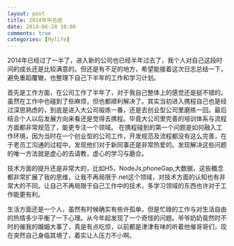```yaml
---
layout: post
title: 2014年中总结
date: 2014-06-28 10:00
comments: true
categories: [Mylife]
---
```


 2014年已经过了一半了，进入新的公司也已经半年过去了，我个人对自己这段时间的成长还是比较满意的。但还是有不足的地方，希望能接着这次日志总结一下，避免重蹈覆辙，也整理下自己下半年的工作和学习计划。

首先是工作方面，在公司工作了半年了，对于我自己整体上的感觉还是挺不错的。虽然在工作中也碰到了些麻烦，但也都顺利解决了。其实当初进入携程自己也是经过深思熟虑的，到底是进入大公司锻炼一番，还是去创业型公司里磨练一回。最后结合个人以后发展方向来看还是觉得去携程。毕竟大公司里完善的培训体系与流程方面都非常规范了，能更专注一个领域。
       在携程碰到的第一个问题是如何融入工作环境，因为当时在一个创业型的公司工作，开发规范及流程都没有这么完善，在于老员工沟通的过程中，发现他们对于新同事还是非常热爱的。发现解决这些问题的唯一方法就是虚心的去请教，虚心的学习与磨合。
 
 技术方面的提升还是非常大的，比如H5，NodeJs,phoneGap,大数据，这些概念都非常扩展了我的思维，让我不再局限于.net这个领域，对技术方面的认知也有非常大的不同。让自己不再局限于自己工作中的技术，多学习领域的东西也许对于工作能更有利。   

生活方面还是一个人，虽然有时候确实有些许孤单，但是忙碌的工作与对生活自由的热情多少平衡了一下心理。从今年起发现了一个奇怪的问题。爷爷奶奶竟然时不时的催我的婚姻大事了，真是有点吃惊，以前都是津津有味的听着他催哥哥们，现在突然自己身临其境了，着实让人压力不小啊。
 